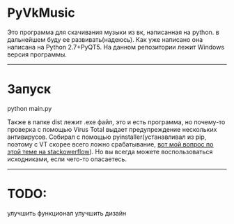 # PyVkMusic

Это программа для скачивания музыки из вк, написанная на python. в дальнейшем буду ее развивать(надеюсь). Как уже написано она написана на Python 2.7+PyQT5. На данном репозитории лежит Windows версия программы.
***
# Запуск

python main.py

Также в папке dist лежит .exe файл, это и есть программа, но почему-то проверка с помощью Virus Total выдает предупреждение нескольких антивирусов. Собирал с помощью pyinstaller(устанавливал из pip, поэтому с VT скорее всего ложно срабатывание, [вот мой вопрос по этой теме на stackowerflow](https://ru.stackoverflow.com/questions/999431/%d0%b2%d0%b8%d1%80%d1%83%d1%81%d1%8b-%d0%b2-%d0%b1%d0%b8%d0%b1%d0%bb%d0%b8%d0%be%d1%82%d0%b5%d0%ba%d0%b0%d1%85-pyhton3)). Но вы всегда можете воспользоваться исходниками, если чего-то опасаетесь.  
***
# TODO:
улучшить функционал
улучшить дизайн

